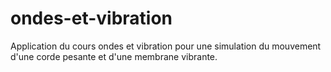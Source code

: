 # ondes-et-vibration
Application du cours ondes et vibration pour une simulation du mouvement d'une corde pesante et d'une membrane vibrante.
